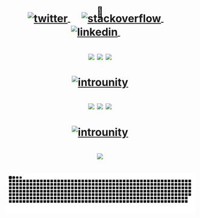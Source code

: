 <div>
<!--     <img src='/profile.png'> -->
    <div align="center"><h1> 🗽 

<p align="center" style="margin: -20px 0 30px">
   <a href="https://twitter.com/introunity" target="_blank" style='margin-right:10px'>
    <img align="center" src="https://cdn.jsdelivr.net/npm/simple-icons@3.0.1/icons/twitter.svg" alt="twitter" height="22px" width="22px" />
  </a>
  &nbsp;&nbsp;
  <a href="https://stackoverflow.com/users/introunity" target="_blank" style='margin-right:10px'>
    <img align="center" src="https://cdn.jsdelivr.net/npm/simple-icons@3.0.1/icons/stackoverflow.svg" alt="stackoverflow" height="22px" width="22px" />
  </a>
  &nbsp;&nbsp;
  <a href="https://www.linkedin.com/in/introunity/" target="_blank" style='margin-right:10px'>
    <img align="center" src="https://cdn.jsdelivr.net/npm/simple-icons@3.0.1/icons/linkedin.svg" alt="linkedin" height="22px" width="22px" />
  </a>
  &nbsp;&nbsp;
</p>

<p align="center">
  <img height="50%" width="auto" src ="https://github-readme-stats.vercel.app/api?username=introunity&show_icons=true&count_private=true&theme=dark&hide_border=true&hide=issues,contribs&bg_color=00000000&title_color=000000&text_color=000000&icon_color=000000">
  <img height="50%" width="auto" src ="https://github-readme-stats.vercel.app/api/top-langs/?username=introunity&layout=compact&hide_border=true&theme=dark&bg_color=00000000&title_color=000000&text_color=000000&langs_count=6&hide=jupyter%20notebook,tex,css,php">
  <img src ="https://github-readme-streak-stats.herokuapp.com?user=introunity&theme=dark&hide_border=true&background=00000000&stroke=000000&ring=000000&fire=000000&currStreakNum=000000&currStreakLabel=000000&dates=000000">
  <br>
  <br>
  <a href="https://www.buymeacoffee.com/introunity"> <img align="center" src="https://cdn.buymeacoffee.com/buttons/v2/default-black.png" height="50" width="210" alt="introunity" /></a>
</p>

<p align="center">
  <img height="50%" width="auto" src ="https://github-readme-stats.vercel.app/api?username=introunity&show_icons=true&count_private=true&theme=dark&hide_border=true&hide=issues,contribs&bg_color=000000">
  <img height="50%" width="auto" src ="https://github-readme-stats.vercel.app/api/top-langs/?username=introunity&layout=compact&hide_border=true&theme=dark&bg_color=000000&langs_count=6&hide=jupyter%20notebook,tex,css,php">
  <img src ="https://github-readme-streak-stats.herokuapp.com?user=introunity&theme=dark&hide_border=true&background=000000">
  <br>
  <br>
  <a href="https://www.buymeacoffee.com/introunity"> <img align="center" src="https://cdn.buymeacoffee.com/buttons/v2/default-black.png" height="50" width="210" alt="introunity" /></a>
</p>

[![](https://visitcount.itsvg.in/api?id=mudachyo&label=Profile%20Views&icon=5&pretty=false)](https://visitcount.itsvg.in)




<p align="center"><img src="https://raw.githubusercontent.com/mudachyo/mudachyo/output/github-contribution-grid-snake.svg"></p>

